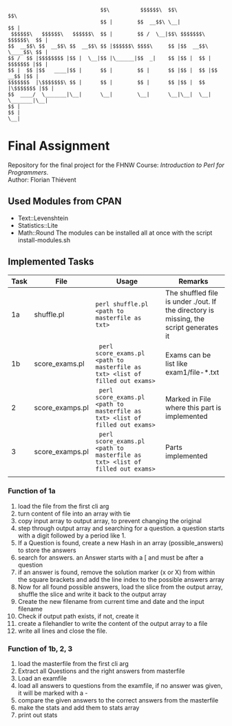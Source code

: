 ```
                              $$\          $$$$$$\  $$\                     $$\ 
                              $$ |        $$  __$$\ \__|                    $$ |
 $$$$$$\   $$$$$$\   $$$$$$\  $$ |        $$ /  \__|$$\ $$$$$$$\   $$$$$$\  $$ |
$$  __$$\ $$  __$$\ $$  __$$\ $$ |$$$$$$\ $$$$\     $$ |$$  __$$\  \____$$\ $$ |
$$ /  $$ |$$$$$$$$ |$$ |  \__|$$ |\______|$$  _|    $$ |$$ |  $$ | $$$$$$$ |$$ |
$$ |  $$ |$$   ____|$$ |      $$ |        $$ |      $$ |$$ |  $$ |$$  __$$ |$$ |
$$$$$$$  |\$$$$$$$\ $$ |      $$ |        $$ |      $$ |$$ |  $$ |\$$$$$$$ |$$ |
$$  ____/  \_______|\__|      \__|        \__|      \__|\__|  \__| \_______|\__|
$$ |                                                                            
$$ |                                                                            
\__|                                                            
```
# Final Assignment

Repository for the final project for the FHNW Course: *Introduction to Perl for Programmers*.  
Author: Florian Thiévent

## Used Modules from CPAN
* Text::Levenshtein
* Statistics::Lite
* Math::Round
The modules can be installed all at once with the script install-modules.sh

## Implemented Tasks

| Task  | File            | Usage                                                                             | Remarks                                       |
| ----- | --------------- | --------------------------------------------------------------------------------- | --------------------------------------------- |
| 1a    | shuffle.pl      | ``` perl shuffle.pl <path to masterfile as txt> ```                               | The shuffled file is under ./out. If the directory is missing, the script generates it  |
| 1b    | score_exams.pl  | ``` perl score_exams.pl <path to masterfile as txt> <list of filled out exams>``` | Exams can be list like exam1/file-*.txt       |
| 2     | score_examps.pl | ``` perl score_exams.pl <path to masterfile as txt> <list of filled out exams>``` | Marked in File where this part is implemented |
| 3     | score_examps.pl | ``` perl score_exams.pl <path to masterfile as txt> <list of filled out exams>``` | Parts implemented                             |
|       |                 |                                                                                   |                                               |


### Function of 1a
1. load the file from the first cli arg 
2. turn content of file into an array with tie
3. copy input array to output array, to prevent changing the original
4. step through output array and searching for a question. a question starts with a digit followed by a period like 1.
5. If a Question is found, create a new Hash in an array (possible_answers) to store the answers
6. search for answers. an Answer starts with a [ and must be after a question
7. if an answer is found, remove the solution marker (x or X) from within the square brackets and add the line index to the possible answers array
8. Now for all found possible answers, load the slice from the output array, shuffle the slice and write it back to the output array
9. Create the new filename from current time and date and the input filename
10. Check if output path exists, if not, create it
11. create a filehandler to write the content of the output array to a file
12. write all lines and close the file.

### Function of 1b, 2, 3
1. load the masterfile from the first cli arg
2. Extract all Questions and the right answers from masterfile
3. Load an examfile
4. load all answers to questions from the examfile, if no answer was given, it will be marked with a -
5. compare the given answers to the correct answers from the masterfile
6. make the stats and add them to stats array
7. print out stats